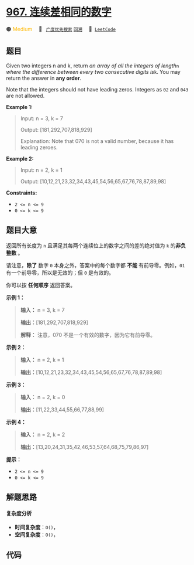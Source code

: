 # [967. 连续差相同的数字](https://leetcode.com/problems/numbers-with-same-consecutive-differences)

🟠 <font color=#ffb800>Medium</font>&emsp; 🔖&ensp; [`广度优先搜索`](/outline/tag/breadth-first-search.md) [`回溯`](/outline/tag/backtracking.md)&emsp; 🔗&ensp;[`LeetCode`](https://leetcode.com/problems/numbers-with-same-consecutive-differences)

## 题目

Given two integers n and k, return _an array of all the integers of length_`n`
_where the difference between every two consecutive digits is_`k`. You may
return the answer in **any order**.

Note that the integers should not have leading zeros. Integers as `02` and
`043` are not allowed.



**Example 1:**

> Input: n = 3, k = 7
> 
> Output: [181,292,707,818,929]
> 
> Explanation: Note that 070 is not a valid number, because it has leading zeroes.

**Example 2:**

> Input: n = 2, k = 1
> 
> Output: [10,12,21,23,32,34,43,45,54,56,65,67,76,78,87,89,98]

**Constraints:**

  * `2 <= n <= 9`
  * `0 <= k <= 9`


## 题目大意

返回所有长度为 `n` 且满足其每两个连续位上的数字之间的差的绝对值为 `k` 的**非负整数** 。

请注意，**除了** 数字 `0` 本身之外，答案中的每个数字都 **不能** 有前导零。例如，`01` 有一个前导零，所以是无效的；但 `0` 是有效的。

你可以按 **任何顺序** 返回答案。



**示例 1：**

> 
> 
> 
> 
> 
> **输入：** n = 3, k = 7
> 
> **输出：**[181,292,707,818,929]
> 
> **解释：** 注意，070 不是一个有效的数字，因为它有前导零。
> 
> 

**示例 2：**

> 
> 
> 
> 
> 
> **输入：** n = 2, k = 1
> 
> **输出：**[10,12,21,23,32,34,43,45,54,56,65,67,76,78,87,89,98]

**示例 3：**

> 
> 
> 
> 
> 
> **输入：** n = 2, k = 0
> 
> **输出：**[11,22,33,44,55,66,77,88,99]
> 
> 

**示例 4：**

> 
> 
> 
> 
> 
> **输入：** n = 2, k = 2
> 
> **输出：**[13,20,24,31,35,42,46,53,57,64,68,75,79,86,97]
> 
> 



**提示：**

  * `2 <= n <= 9`
  * `0 <= k <= 9`


## 解题思路

#### 复杂度分析

- **时间复杂度**：`O()`，
- **空间复杂度**：`O()`，

## 代码

```javascript

```